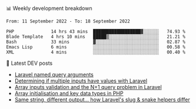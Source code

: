 📊 Weekly development breakdown
<!--START_SECTION:waka-->

```text
From: 11 September 2022 - To: 18 September 2022

PHP              14 hrs 43 mins  ██████████████████▓░░░░░░   74.93 %
Blade Template   4 hrs 10 mins   █████▒░░░░░░░░░░░░░░░░░░░   21.21 %
Bash             33 mins         ▓░░░░░░░░░░░░░░░░░░░░░░░░   02.87 %
Emacs Lisp       6 mins          ░░░░░░░░░░░░░░░░░░░░░░░░░   00.58 %
XML              4 mins          ░░░░░░░░░░░░░░░░░░░░░░░░░   00.40 %
```

<!--END_SECTION:waka-->

📕 Latest DEV posts
<!-- BLOG-POST-LIST:START -->
- [Laravel named query arguments](https://dev.to/michaelvickersuk/laravel-named-query-arguments-28kd)
- [Determining if multiple inputs have values with Laravel](https://dev.to/michaelvickersuk/determining-if-multiple-inputs-have-values-with-laravel-km6)
- [Array inputs validation and the N+1 query problem in Laravel](https://dev.to/michaelvickersuk/array-inputs-validation-and-the-n1-query-problem-in-laravel-2agb)
- [Array initialisation and key data types in PHP](https://dev.to/michaelvickersuk/array-initialisation-and-key-data-types-in-php-1e5b)
- [Same string, different output... how Laravel&#39;s slug &amp; snake helpers differ](https://dev.to/michaelvickersuk/same-string-different-output-how-laravels-slug-snake-helpers-differ-1ccj)
<!-- BLOG-POST-LIST:END -->
